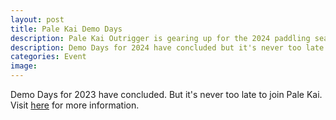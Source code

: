```yaml
---
layout: post
title: Pale Kai Demo Days
description: Pale Kai Outrigger is gearing up for the 2024 paddling season. We're always looking for new friends. Click here for information on how you can join us!
description: Demo Days for 2024 have concluded but it's never too late to join us. Click here for more information!
categories: Event
image:
---
```


<!--
    Note that includes/tiles.html has a hardcoded link for any post titled "Pale Kai Demo Days" to /joinus. So, clicking on the
    tile takes you to /joinus. However, anyone who visits the About/News link will be directed to this page. So, we need to say
    something helpful while directing the user to the /joinus page.
-->

<!--
Pale Kai will offer demonstration and recruiting paddles in Morro Bay on Saturday mornings beginning in January. Visit
<A HREF="https://www.palekai.org/joinus/">here</A> for more information. And be sure to sign up for our newsletter
to stay informed (form at the bottom of this page).
-->

Demo Days for 2023 have concluded. But it's never too late to join Pale Kai. Visit
<A HREF="https://www.palekai.org/recruitment-program/">here</A> for more information.
